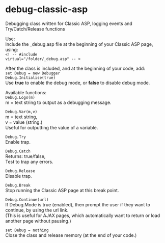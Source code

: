 # debug-classic-asp<br>
Debugging class written for Classic ASP, logging events and Try/Catch/Release functions

Use: <br>
Include the _debug.asp file at the beginning of your Classic ASP page, using: <br>
<code><! -- #include virtual="/folder/_debug.asp" -- ></code>

After the class is included, and at the beginning of your code, add: <br>
<code>set Debug = new Debugger</code><br>
<code>Debug.Initialise(true)</code><br>
Use <b>true</b> to enable the debug mode, or <b>false</b> to disable debug mode.

Available functions: <br>
<code>Debug.Logs(m)</code><br>
  m = text string to output as a debugging message.

<code>Debug.Var(m,v)</code><br>
  m = text string,<br> 
  v = value (string.)<br>
  Useful for outputting the value of a variable.

<code>Debug.Try</code><br>
  Enable trap.

<code>Debug.Catch</code><br>
  Returns: true/false, <br>
  Test to trap any errors.

<code>Debug.Release</code><br>
  Disable trap.

<code>Debug.Break</code><br>
  Stop running the Classic ASP page at this break point.

<code>Debug.Continue(url)</code><br>
  If Debug.Mode is true (enabled), then prompt the user if they want to continue, by using the url link. <br>
  (This is useful for AJAX pages, which automatically want to return or load another page without pausing.)

<code>set Debug = nothing</code><br>
  Close the class and release memory (at the end of your code.)
